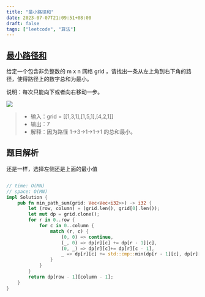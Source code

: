 ```yaml
---
title: "最小路径和"
date: 2023-07-07T21:09:51+08:00
draft: false
tags: ["leetcode", "算法"]
---
```


## [最小路径和](https://leetcode.cn/problems/minimum-path-sum/)

给定一个包含非负整数的 m x n 网格 grid ，请找出一条从左上角到右下角的路径，使得路径上的数字总和为最小。

说明：每次只能向下或者向右移动一步。

![](https://assets.leetcode.com/uploads/2020/11/05/minpath.jpg)

>- 输入：grid = [[1,3,1],[1,5,1],[4,2,1]]
>- 输出：7
>- 解释：因为路径 1→3→1→1→1 的总和最小。

## 题目解析

还是一样，选择左侧还是上面的最小值

```rust

// time: O(MN)
// space: O(MN)
impl Solution {
    pub fn min_path_sum(grid: Vec<Vec<i32>>) -> i32 {
        let (row, column) = (grid.len(), grid[0].len());
        let mut dp = grid.clone();
        for r in 0..row {
            for c in 0..column {
                match (r, c) {
                    (0, 0) => continue,
                    (_, 0) => dp[r][c] += dp[r - 1][c],
                    (0, _) => dp[r][c]+= dp[r][c - 1],
                    _ => dp[r][c] += std::cmp::min(dp[r - 1][c], dp[r][c - 1])
                }
            }
        }
        return dp[row - 1][column - 1];
    }
}
```

